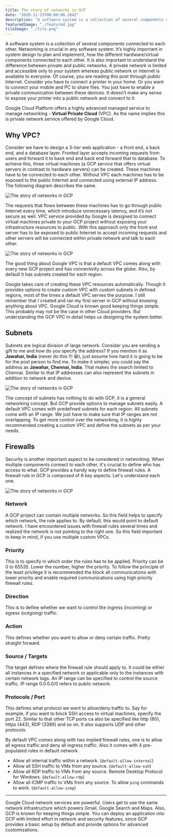 ```yaml
---
title: The story of networks in GCP
date: "2020-11-23T00:00:00.284Z"
description: "A software system is a collection of several components connected to each other. Networking is crucial in any software system. It’s highly important in system design to plan and implement, how the different hardware/virtual components connected to each other."
featuredImage: "./featured.jpg"
tileImage: "./tile.png"
---
```



A software system is a collection of several components connected to each other. Networking is crucial in any software system. It’s highly important in system design to plan and implement, how the different hardware/virtual components connected to each other. It is also important to understand the difference between private and public networks. A private network is limited and accessible only to your system whereas public network or internet is available to everyone. Of course, you are reading this post through public Internet. Consider you have to connect a printer in your home. Or you want to connect your mobile and PC to share files. You just have to enable a private communication between these devices. It doesn’t make any sense to expose your printer into a public network and connect to it.

Google Cloud Platform offers a highly advanced managed service to manage networking - **Virtual Private Cloud** (VPC). As the name implies this is private network service offered by Google Cloud.

## Why VPC?
Consider we have to design a 3-tier web application - a front end, a back end, and a database layer. Fronted layer accepts incoming requests from users and forward it to back end and back end forward that to database. To achieve this, three virtual machines (a GCP service that offers virtual servers in contrast to hardware servers) can be created. These machines have to be connected to each other. Without VPC each machines has to be exposed to the public Internet and connected using external IP address. The following diagram describes the same.

![The story of networks in GCP](./without-vpc.jpg "The story of networks in GCP")  

The requests that flows between these machines has to go through public Internet every time, which introduce unnecessary latency, and it’s not secure as well. VPC service provided by Google is designed to connect virtual machines private to your GCP project without exposing your infrastructure resources to public. With this approach only the front end server has to be exposed to public Internet to accept incoming requests and other servers will be connected within private network and talk to each other.

![The story of networks in GCP](./with-vpc.JPG "The story of networks in GCP")  

The good thing about Google VPC is that a default VPC comes along with every new GCP project and has connectivity across the globe. Also, by default it has subnets created for each region.

Google takes care of creating these VPC resources automatically. Though it provides options to create custom VPC with custom subnets in defined regions, most of the times a default VPC serves the purpose. I still remember that I created and ran my first server in GCP without knowing anything about VPC. Google Cloud is known good keeping things simple.  This probably may not be the case in other Cloud providers. But understanding the GCP VPC in detail helps us designing the system better.

## Subnets

Subnets are logical division of large network. Consider you are sending a gift to me and how do you specify the address? If you mention it as **Jawahar, India** (never do this !!! 😅), just assume how hard it is going to be for the post person to find me. To make it simpler, you could say the address as **Jawahar, Chennai, India**. That makes the search limited to Chennai.  Similar to that IP addresses can also represent the subnets in addition to network and device.

![The story of networks in GCP](./subnets.svg "The story of networks in GCP")  

The concept of subnets has nothing to do with GCP, it is a general networking concept. But GCP provide options to manage subnets easily. A default VPC comes with predefined subnets for each region. All subnets come with an IP range. We just have to make sure that IP ranges are not overlapping. To get more control over the networking, it is highly recommended creating a custom VPC and define the subnets as per your needs.

## Firewalls

Security is another important aspect to be considered in networking. When multiple components connect to each other, it's crucial to define who has access to what. GCP provides a handy way to define firewall rules. A firewall rule in GCP is composed of 6 key aspects. Let's understand each one.

![The story of networks in GCP](./firewalls.png "The story of networks in GCP")  

### Network

A GCP project can contain multiple networks. So this field helps to specify which network, the rule applies to. By default, this would point to default network. I have encountered issues with firewall rules several times and realized the network is not pointing to the right one. So this field important to keep in mind, if you use multiple custom VPCs.

### Priority

This is to specify in which order the rules has to be applied. Priority can be 0 to 65535. Lower the number, higher the priority. To follow the principle of the least privilege it is recommended the block all communications with lower priority and enable required communications using high priority firewall rules.

### Direction

This is to define whether we want to control the ingress (incoming) or egress (outgoing) traffic. 

### Action

This defines whether you want to allow or deny certain traffic. Pretty straight forward. 

### Source / Targets

The target defines where the firewall rule should apply to. It could be either all instances in a specified network or applicable only to the instances with certain network tags. An IP range can be specified to control the source traffic. IP range 0.0.0.0/0 refers to public network.

### Protocols / Port

This defines what protocol we want to allow/deny traffic to. Say for example, if you want to block SSH access to virtual machines, specify the port 22. Similar to that other TCP ports ca also be specified like http (80), https (443), RDP (3389) and so on. It also supports UDP and other protocols.

By default VPC comes along with two implied firewall rules, one is to allow all egress traffic and deny all ingress traffic. Also it comes with 4 pre-populated rules in default network.

- Allow all internal traffic within a network. (`default-allow-internal`)
- Allow all SSH traffic to VMs from any source. (`default-allow-ssh`) 
- Allow all RDP traffic to VMs from any source. Remote Desktop Protocol for Windows. (`default-allow-rdp`)
- Allow all ICMP traffic to VMs from any source. To allow `ping` commands to work. (`default-allow-icmp`)

---

Google Cloud network services are powerful. Users get to use the same network infrastructure which powers Gmail, Google Search and Maps. Also, GCP is known for keeping things simple. You can deploy an application into GCP with limited effort in network and security features, since GCP provides a basic setup by default and provide options for advanced customizations.
